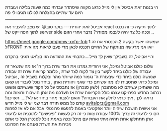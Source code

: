 הי בננות זאת אביטל אין לי מייל כרגע מקווה שיסתדר עבדתי כמה שעות בלילה ועובדת היום עד שתיים בהצלחה לכולנו תגיבו לי פה

---
אביטל זאת יהודית---
בוקר טוב😉
יש מצב להעביר את react לתוך תיקיה כי זה נכנס לתוך הפרוייקט של server side
וככה כל צד יהיה לעצמו מסודר?
נדבר אחרי הזום ..

https://meet.google.com/pmw-xvfp-fpb
1.שמשהו יאשר בקשה
2.הכנסתי את זה לFRONT
יואו אני מרגישה מנותקת של החיים תכנסו לכאן מדי פעם לראות מה איתי

היי אביטל, זה בשבילך שאין לך מייל....כתבתי את ההודעה הזו בצ'אט תגיבי בהקדם:

שלום כולם
אביטל ומיכל, אני ויהודית גמרנו את הצד שרת ברוך ה' אז מה שנשאר זה עבודה של כולנו ביחד לקשר בין צד לקוח לצד שרת , כלומר קריאות שרת 
זה עבודה שנעשה כולנו ביחד כדי שבעזרת ה' נגמור כמה שיותר מהר ובקלות
בשביל זה , אביטל ומיכל כדאי שתסבירו לנו מה עשיתם כדי שאני ויהודית ואתן , ביחד נוכל לעבוד או שאם מה ששתיכן עשיתם לא מסתנכרן (לשון סנכרון) אז נתבסס על כל הקוד שעשיתם ופשוט נכתוב מחדש בפרויקט עצמו כולל הקריאות שרת
אז תעדכנו מה אתן חושבות ורוצות
ומה נראה לכן , איך כדאי לחלק את העבודה? והאם לעבוד מחר ביחד או לא?....
תעדכנו!
קודם כל ממש תודה דבר שני יש לי מייל חדש avitalprz@gmail.com  
אני אישית חושבת שיהיה יותר אפקטיבי באמת להפגש פרונטלי אבל אם לא אז לפחות זום כי לדעתי זה צריך 100% עבודת צוות כי זה רק לעשות "פינישים" לתוכנית אז לדעתי אתן תתחלקו אחת תהיה איתי ואחת עם מיכל וככה באמת נוכל לסנכרן הכל כי אתם מכירות את השרת ואנחנו את הפרונט





